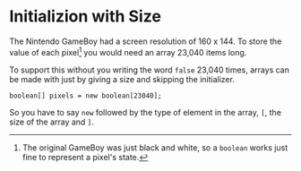 # Initializion with Size

The Nintendo GameBoy had a screen resolution of 160 x 144.
To store the value of each pixel[^bw] you would need an array 23,040 items 
long.

To support this without you writing the word `false` 23,040 times,
arrays can be made with just by giving a size and skipping the initializer.

```java,no_run
boolean[] pixels = new boolean[23040];
```

So you have to say `new` followed by the type of element in the array, `[`, the size of the array and `]`.

[^bw]: The original GameBoy was just black and white, so a `boolean` works just fine to represent a pixel's state.